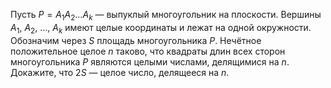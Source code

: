Пусть $P = A_1A_2\ldots A_k$ — выпуклый многоугольник на плоскости. Вершины $A_1$, $A_2$, $\ldots$, $A_k$ имеют целые координаты и лежат на одной окружности. Обозначим через $S$ площадь многоугольника $P$. Нечётное положительное целое $n$ таково, что квадраты длин всех сторон многоугольника $P$ являются целыми числами, делящимися на $n$. Докажите, что $2S$ — целое число, делящееся на $n$.